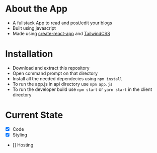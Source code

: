 # About the App

- A fullstack App to read and post/edit your blogs
- Built using javascript
- Made using [create-react-app](https://create-react-app.dev/) and [TailwindCSS](https://tailwindcss.com/)

# Installation
- Download and extract this repository
- Open command prompt on that directory
- Install all the needed dependecies using `npm install`
- To run the app.js in api directory use `npm app.js`
- To run the developer build use `npm start` or `yarn start` in the client directory
  


 # Current State
 - [X] Code
 - [X] Styling
 - [] Hosting 
